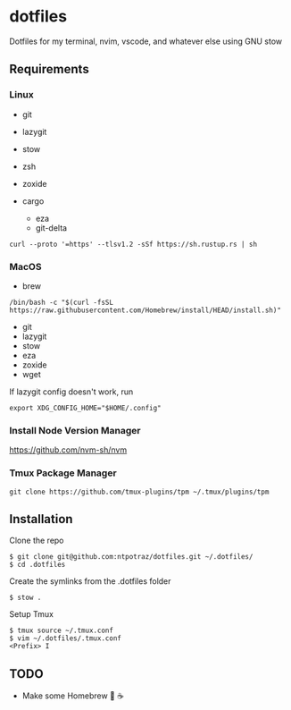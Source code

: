 # dotfiles

Dotfiles for my terminal, nvim, vscode, and whatever else using GNU stow

## Requirements

### Linux

- git
- lazygit
- stow
- zsh
- zoxide

- cargo
  - eza
  - git-delta

```
curl --proto '=https' --tlsv1.2 -sSf https://sh.rustup.rs | sh
```

### MacOS

- brew

```
/bin/bash -c "$(curl -fsSL https://raw.githubusercontent.com/Homebrew/install/HEAD/install.sh)"
```

- git
- lazygit
- stow
- eza
- zoxide
- wget

If lazygit config doesn't work, run

```
export XDG_CONFIG_HOME="$HOME/.config"
```

### Install Node Version Manager

https://github.com/nvm-sh/nvm

### Tmux Package Manager

```
git clone https://github.com/tmux-plugins/tpm ~/.tmux/plugins/tpm
```

## Installation

Clone the repo

```
$ git clone git@github.com:ntpotraz/dotfiles.git ~/.dotfiles/
$ cd .dotfiles
```

Create the symlinks from the .dotfiles folder

```
$ stow .
```

Setup Tmux

```
$ tmux source ~/.tmux.conf
$ vim ~/.dotfiles/.tmux.conf
<Prefix> I
```

## TODO

- Make some Homebrew 🤤 ☕️
